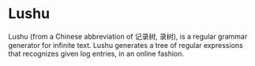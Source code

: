 # Lushu

Lushu (from a Chinese abbreviation of 记录树, 录树), is a regular grammar
generator for infinite text. Lushu generates a tree of regular expressions that
recognizes given log entries, in an online fashion.
